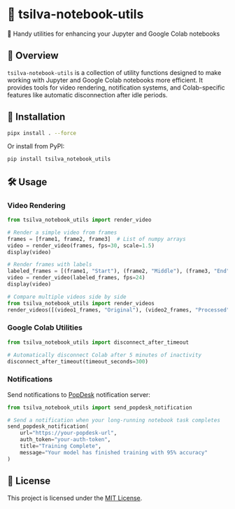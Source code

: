 # 🧰 tsilva-notebook-utils

🔬 Handy utilities for enhancing your Jupyter and Google Colab notebooks

## 📖 Overview

`tsilva-notebook-utils` is a collection of utility functions designed to make working with Jupyter and Google Colab notebooks more efficient. It provides tools for video rendering, notification systems, and Colab-specific features like automatic disconnection after idle periods.

## 🚀 Installation

```bash
pipx install . --force
```

Or install from PyPI:

```bash
pip install tsilva_notebook_utils
```

## 🛠️ Usage

### Video Rendering

```python
from tsilva_notebook_utils import render_video

# Render a simple video from frames
frames = [frame1, frame2, frame3]  # List of numpy arrays
video = render_video(frames, fps=30, scale=1.5)
display(video)

# Render frames with labels
labeled_frames = [(frame1, "Start"), (frame2, "Middle"), (frame3, "End")]
video = render_video(labeled_frames, fps=24)
display(video)

# Compare multiple videos side by side
from tsilva_notebook_utils import render_videos
render_videos([(video1_frames, "Original"), (video2_frames, "Processed")])
```

### Google Colab Utilities

```python
from tsilva_notebook_utils import disconnect_after_timeout

# Automatically disconnect Colab after 5 minutes of inactivity
disconnect_after_timeout(timeout_seconds=300)
```

### Notifications

Send notifications to [PopDesk](https://github.com/tsilva/popdesk) notification server:

```python
from tsilva_notebook_utils import send_popdesk_notification

# Send a notification when your long-running notebook task completes
send_popdesk_notification(
    url="https://your-popdesk-url",
    auth_token="your-auth-token",
    title="Training Complete",
    message="Your model has finished training with 95% accuracy"
)
```

## 📄 License

This project is licensed under the [MIT License](LICENSE).
